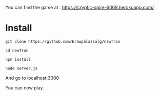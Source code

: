 You can find the game at : https://cryptic-spire-6068.herokuapp.com/

# Install

`git clone https://github.com/Erawpalassalg/newTron`

`cd newTron`

`npm install`

`node server.js`

And go to localhost:3000

You can now play.
